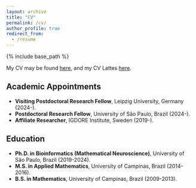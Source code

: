 ```yaml
---
layout: archive
title: "CV"
permalink: /cv/
author_profile: true
redirect_from:
  - /resume
---
```


{% include base_path %}

My CV may be found [here](/files/CV.pdf), and my CV Lattes [here](http://lattes.cnpq.br/9560123815894005). 

## Academic Appointments

* **Visiting Postdoctoral Research Fellow**, Leipzig University, Germany (2024-).
* **Postdoctoral Research Fellow**, University of São Paulo, Brazil (2024-).
* **Affiliate Researcher**, IGDORE Institute, Sweden (2019-).

## Education

* **Ph.D. in Bioinformatics (Mathematical Neuroscience)**, University of São Paulo, Brazil (2019-2024).
* **M.S. in Applied Mathematics**, University of Campinas, Brazil (2014-2016).
* **B.S. in Mathematics**, University of Campinas, Brazil (2009-2013).
  
